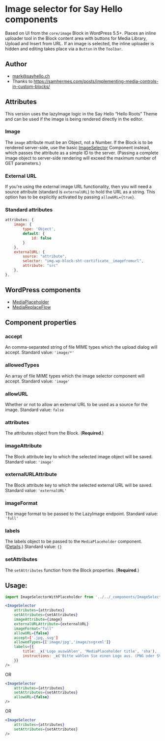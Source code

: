 # Image selector for Say Hello components

Based on UI from the `core/image` Block in WordPress 5.5+. Places an inline 
uploader tool in the Block content area with buttons for Media Library, Upload 
and Insert from URL. If an image is selected, the inline uploader is hidden and 
editing takes place via a `Button` in the `Toolbar`.

## Author

* mark@sayhello.ch
* Thanks to https://samhermes.com/posts/implementing-media-controls-in-custom-blocks/

## Attributes

This version uses the lazyImage logic in the Say Hello “Hello Roots” Theme 
and can be used if the image is being rendered directly in the editor.

### Image

The `image` attribute must be an Object, not a Number. If the Block is to be rendered 
server-side, use the basic [ImageSelector](https://github.com/SayHelloGmbH/Gutenberg/tree/master/components/imageselector) 
Component instead, which passes the attribute as a simple ID to the server. (Passing a 
complete image object to server-side rendering will exceed the maximum number of 
GET parameters.)

### External URL

If you're using the external image URL functionality, then you will need a 
source attribute (standard is `externalURL`) to hold the URL as a string. This 
option has to be explicitly activated by passing `allowURL={true}`.

### Standard attributes

```jsx
attributes: {
	image: {
		type: 'Object',
		default: {
			id: false
		}
	},
	externalURL: {
		source: "attribute",
		selector: "img.wp-block-sht-certificate__imagefromurl",
		attribute: "src"
	},
},
```

## WordPress components

* [MediaPlaceholder](https://github.com/WordPress/gutenberg/blob/master/packages/block-editor/src/components/media-placeholder/README.md)
* [MediaReplaceFlow](https://github.com/WordPress/gutenberg/tree/master/packages/block-editor/src/components/media-replace-flow/README.md)

## Component properties

### accept
An comma-separated string of file MIME types which the upload dialog 
will accept. Standard value: `'image/*'`

### allowedTypes
An array of file MIME types which the image selector component will 
accept. Standard value: `'image'`

### allowURL
Whether or not to allow an external URL to be used as a source for the image. 
Standard value: `false`

### attributes
The attributes object from the Block. (**Required**.)

### imageAttribute
The Block attribute key to which the selected image object will be saved. 
Standard value: `'image'`

### externalURLAttribute
The Block attribute key to which the selected external URL will be saved. 
Standard value: `'externalURL'`

### imageFormat
The image format to be passed to the LazyImage endpoint.
Standard value: `'full'`

### labels
The labels object to be passed to the `MediaPlaceholder` component. ([Details](https://github.com/WordPress/gutenberg/tree/master/packages/block-editor/src/components/media-placeholder#labels).)
Standard value: `{}`

### setAttributes
The `setAttributes` function from the Block properties. (**Required**.)

## Usage:
```jsx
import ImageSelectorWithPlaceholder from '../../_components/ImageSelectorWithPlaceholder.jsx';

<ImageSelector
	attributes={attributes}
	setAttributes={setAttributes}
	imageAttribute={image}
	externalURLAttribute={externalURL}
	imageFormat="full"
	allowURL={false}
	accept=['.jpg,.svg']
	allowedTypes={['image/jpg','image/svg+xml']}
	labels={{
		title: _x('Logo auswählen', 'MediaPlaceholder title', 'sha'),
		instructions: _x('Bitte wählen Sie einen Logo aus. (PNG oder SVG erlaubt.)', 'MediaPlaceholder instructions', 'sha')
	}}
/>
```

OR

```jsx
<ImageSelector
	attributes={attributes}
	setAttributes={setAttributes}
	allowURL={false}
/>
```

OR
```jsx
<ImageSelector
	attributes={attributes}
	setAttributes={setAttributes}
/>
```
